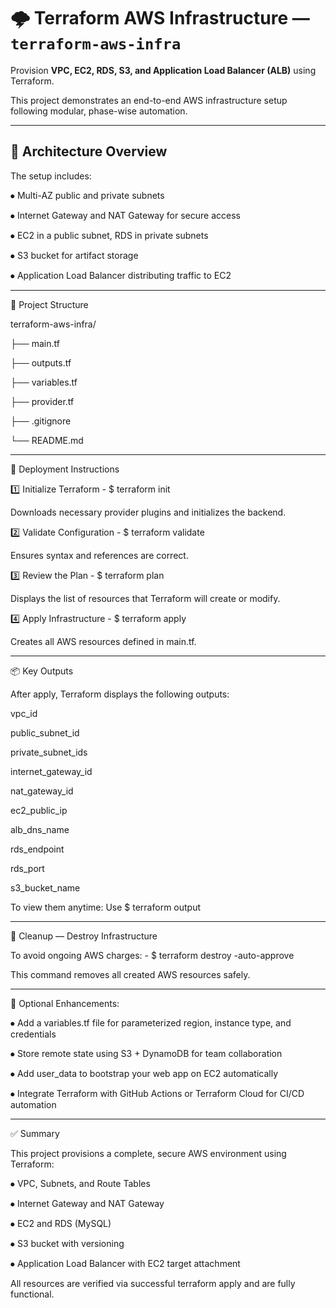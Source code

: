 # 🌩️ Terraform AWS Infrastructure — `terraform-aws-infra`

Provision **VPC, EC2, RDS, S3, and Application Load Balancer (ALB)** using Terraform.

This project demonstrates an end-to-end AWS infrastructure setup following modular, phase-wise automation.

---

## 🧱 Architecture Overview


The setup includes:

⦁	Multi-AZ public and private subnets

⦁	Internet Gateway and NAT Gateway for secure access

⦁	EC2 in a public subnet, RDS in private subnets

⦁	S3 bucket for artifact storage

⦁	Application Load Balancer distributing traffic to EC2

---


📁 Project Structure

terraform-aws-infra/

├── main.tf

├── outputs.tf

├── variables.tf

├── provider.tf

├── .gitignore

└── README.md


---

🚀 Deployment Instructions

1️⃣ Initialize Terraform  - $ terraform init

Downloads necessary provider plugins and initializes the backend.

2️⃣ Validate Configuration  -  $ terraform validate


Ensures syntax and references are correct.

3️⃣ Review the Plan  - $ terraform plan


Displays the list of resources that Terraform will create or modify.

4️⃣ Apply Infrastructure -  $ terraform apply

Creates all AWS resources defined in main.tf.

---


📦 Key Outputs

After apply, Terraform displays the following outputs:

vpc_id	    

public_subnet_id	 

private_subnet_ids	   

internet_gateway_id	 

nat_gateway_id	  

ec2_public_ip	 

alb_dns_name	

rds_endpoint	 

rds_port	     

s3_bucket_name	       


To view them anytime:  Use  $ terraform output

---


🧹 Cleanup — Destroy Infrastructure

To avoid ongoing AWS charges:  -  $ terraform destroy -auto-approve

This command removes all created AWS resources safely.


---

🧠 Optional Enhancements:

⦁	Add a variables.tf file for parameterized region, instance type, and credentials

⦁	Store remote state using S3 + DynamoDB for team collaboration

⦁	Add user_data to bootstrap your web app on EC2 automatically

⦁	Integrate Terraform with GitHub Actions or Terraform Cloud for CI/CD automation


---

✅ Summary

This project provisions a complete, secure AWS environment using Terraform:

⦁	VPC, Subnets, and Route Tables

⦁	Internet Gateway and NAT Gateway

⦁	EC2 and RDS (MySQL)

⦁	S3 bucket with versioning

⦁	Application Load Balancer with EC2 target attachment


All resources are verified via successful terraform apply and are fully functional.
